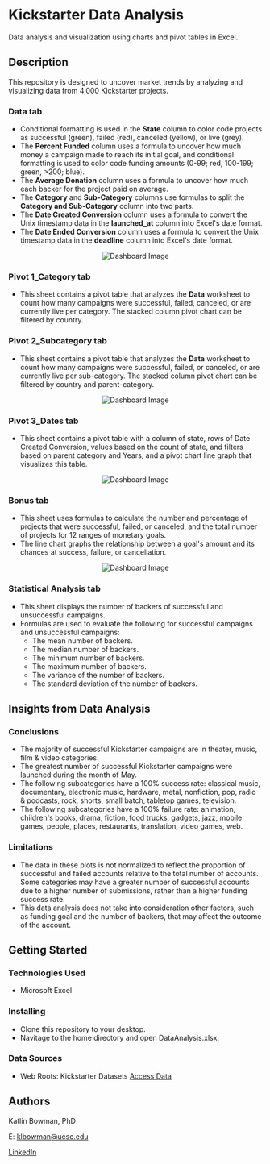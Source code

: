 # Kickstarter Data Analysis  

Data analysis and visualization using charts and pivot tables in Excel.

## Description

This repository is designed to uncover market trends by analyzing and visualizing data from 4,000 Kickstarter projects. 
### Data tab
- Conditional formatting is used in the **State** column to color code projects as successful (green), failed (red), canceled (yellow), or live (grey). 
- The **Percent Funded** column uses a formula to uncover how much money a campaign made to reach its initial goal, and conditional formatting is used to color code funding amounts (0-99; red, 100-199; green, >200; blue).
- The **Average Donation** column uses a formula to uncover how much each backer for the project paid on average.
- The **Category** and **Sub-Category** columns use formulas to split the **Category and Sub-Category** column into two parts.
- The **Date Created Conversion** column uses a formula to convert the Unix timestamp data in the **launched_at** column into Excel's date format.
- The **Date Ended Conversion** column uses a formula to convert the Unix timestamp data in the **deadline** column into Excel's date format.
<p align="center">
  <img src="https://user-images.githubusercontent.com/74067302/146103340-29efbfab-be63-4fef-a516-22c16e8d376d.png" alt="Dashboard Image"/>
</p>

### Pivot 1_Category tab
- This sheet contains a pivot table that analyzes the **Data** worksheet to count how many campaigns were successful, failed, canceled, or are currently live per category. The stacked column pivot chart can be filtered by country.

### Pivot 2_Subcategory tab
- This sheet contains a pivot table that analyzes the **Data** worksheet to count how many campaigns were successful, failed, or canceled, or are currently live per sub-category. The stacked column pivot chart can be filtered by country and parent-category.
<p align="center">
  <img src="https://user-images.githubusercontent.com/74067302/146103546-87260a18-21d7-4b89-923b-cc47ab3e095c.png" alt="Dashboard Image"/>
</p>

### Pivot 3_Dates tab
- This sheet contains a pivot table with a column of state, rows of Date Created Conversion, values based on the count of state, and filters based on parent category and Years, and a pivot chart line graph that visualizes this table.
<p align="center">
  <img src="https://user-images.githubusercontent.com/74067302/146104544-17c9e503-a770-4b64-a71a-2ee1981f542e.png" alt="Dashboard Image"/>
</p>

### Bonus tab
- This sheet uses formulas to calculate the number and percentage of projects that were successful, failed, or canceled, and the total number of projects for 12 ranges of monetary goals. 
- The line chart graphs the relationship between a goal's amount and its chances at success, failure, or cancellation.
<p align="center">
  <img src="https://user-images.githubusercontent.com/74067302/146105322-519bb1d6-40da-4ad7-ba08-6bff8f1ef527.png" alt="Dashboard Image"/>
</p>

### Statistical Analysis tab
- This sheet displays the number of backers of successful and unsuccessful campaigns.
- Formulas are used to evaluate the following for successful campaigns and unsuccessful campaigns:
  - The mean number of backers.
  - The median number of backers.
  - The minimum number of backers.
  - The maximum number of backers.
  - The variance of the number of backers.
  - The standard deviation of the number of backers.

## Insights from Data Analysis

### Conclusions
- The majority of successful Kickstarter campaigns are in theater, music, film & video categories. 
- The greatest number of successful Kickstarter campaigns were launched during the month of May. 
- The following subcategories have a 100% success rate: classical music, documentary, electronic music, hardware, metal, nonfiction, pop, radio & podcasts, rock, shorts, small batch, tabletop games, television. 
- The following subcategories have a 100% failure rate: animation, children's books, drama, fiction, food trucks, gadgets, jazz, mobile games, people, places, restaurants, translation, video games, web.

### Limitations
- The data in these plots is not normalized to reflect the proportion of successful and failed accounts relative to the total number of accounts. Some categories may have a greater number of successful accounts due to a higher number of submissions, rather than a higher funding success rate.
- This data analysis does not take into consideration other factors, such as funding goal and the number of backers, that may affect the outcome of the account.

## Getting Started

### Technologies Used 

* Microsoft Excel

### Installing

* Clone this repository to your desktop.
* Navitage to the home directory and open DataAnalysis.xlsx.

### Data Sources

* Web Roots: Kickstarter Datasets [Access Data](https://webrobots.io/kickstarter-datasets/)


## Authors

Katlin Bowman, PhD

E: klbowman@ucsc.edu

[LinkedIn](https://www.linkedin.com/in/katlin-bowman/)
